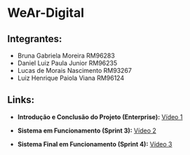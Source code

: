 # WeAr-Digital

## Integrantes:

- Bruna Gabriela Moreira RM96283
- Daniel Luiz Paula Junior RM96235
- Lucas de Morais Nascimento RM93267
- Luiz Henrique Paiola Viana RM96124

## Links:

- **Introdução e Conclusão do Projeto (Enterprise):**
  [Vídeo 1](https://youtu.be/XSgha6vD8n4)

- **Sistema em Funcionamento (Sprint 3):**
  [Vídeo 2](https://youtu.be/tj-twMtjp6k)
  
- **Sistema Final em Funcionamento (Sprint 4):**
  [Vídeo 3](https://youtu.be/vEzI222PJoM)
